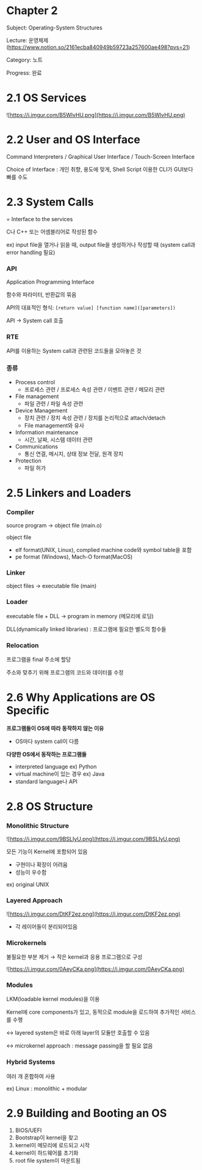 # Chapter 2

Subject: Operating-System Structures


Lecture: 운영체제 (https://www.notion.so/2161ecba840949b59723a257600ae498?pvs=21)


Category: 노트


Progress: 완료

# 2.1 OS Services

![https://i.imgur.com/B5WlvHU.png](https://i.imgur.com/B5WlvHU.png)

# 2.2 User and OS Interface

Command Interpreters / Graphical User Interface / Touch-Screen Interface

Choice of Interface : 개인 취향, 용도에 맞게, Shell Script 이용한 CLI가 GUI보다 빠를 수도

# 2.3 System Calls

= Interface to the services

C나 C++ 또는 어셈블리어로 작성된 함수

ex) input file을 열거나 읽을 때, output file을 생성하거나 작성할 때 (system call과 error handling 필요)

### API

Application Programming Interface

함수와 파라미터, 반환값의 묶음

API의 대표적인 형식: `[return value] [function name]([parameters])`

API → System call 호출

### RTE

API를 이용하는 System call과 관련된 코드들을 모아놓은 것

### 종류

- Process control
    - 프로세스 관련 / 프로세스 속성 관련 / 이벤트 관련 / 메모리 관련
- File management
    - 파일 관련 / 파일 속성 관련
- Device Management
    - 장치 관련  / 장치 속성 관련 / 장치를 논리적으로 attach/detach
    - File management와 유사
- Information maintenance
    - 시간, 날짜, 시스템 데이터 관련
- Communications
    - 통신 연결, 메시지, 상태 정보 전달, 원격 장치
- Protection
    - 파일 허가

# 2.5 Linkers and Loaders

### Compiler

source program → object file (main.o)

object file 

- elf format(UNIX, Linux), complied machine code와 symbol table을 포함
- pe format (Windows), Mach-O format(MacOS)

### Linker

object files → executable file (main)

### Loader

executable file + DLL → program in memory (메모리에 로딩)

DLL(dynamically linked libraries) : 프로그램에 필요한 별도의 함수들

### Relocation

프로그램을 final 주소에 할당

주소와 맞추기 위해 프로그램의 코드와 데이터를 수정

# 2.6 Why Applications are OS Specific

**프로그램들이 OS에 따라 동작하지 않는 이유**

- OS마다 system call이 다름

**다양한 OS에서 동작하는 프로그램들**

- interpreted language ex) Python
- virtual machine이 있는 경우 ex) Java
- standard language나 API

# 2.8 OS Structure

### Monolithic Structure

![https://i.imgur.com/9BSLIyU.png](https://i.imgur.com/9BSLIyU.png)

모든 기능이 Kernel에 포함되어 있음

- 구현이나 확장이 어려움
- 성능이 우수함

ex) original UNIX

### Layered Approach

![https://i.imgur.com/DtKF2ez.png](https://i.imgur.com/DtKF2ez.png)

- 각 레이어들이 분리되어있음

### Microkernels

불필요한 부분 제거 → 작은 kernel과 응용 프로그램으로 구성

![https://i.imgur.com/0AeyCKa.png](https://i.imgur.com/0AeyCKa.png)

### Modules

LKM(loadable kernel modules)을 이용

Kernel에 core components가 있고, 동적으로 module을 로드하여 추가적인 서비스를 수행

↔ layered system은 바로 아래 layer의 모듈만 호출할 수 있음

↔ microkernel approach : message passing을 할 필요 없음

### Hybrid Systems

여러 개 혼합하여 사용

ex) Linux : monolithic + modular

# 2.9 Building and Booting an OS

1. BIOS/UEFI
2. Bootstrap이 kernel을 찾고
3. kernel이 메모리에 로드되고 시작
4. kernel이 하드웨어를 초기화
5. root file system이 마운트됨